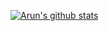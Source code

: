 [![Arun's github stats](https://github-readme-stats.vercel.app/api?username=arunsri7)](https://github.com/arunsri7/github-readme-stats)
